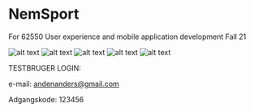 # NemSport
For 62550 User experience and mobile application development Fall 21

![alt text](https://i.imgur.com/GiHJVKw.png) ![alt text](https://i.imgur.com/nte63xt.png)
![alt text](https://i.imgur.com/JDsp7Ff.png) ![alt text](https://i.imgur.com/hkcCtoY.png)
![alt text](https://i.imgur.com/x8cqHnA.png)


TESTBRUGER LOGIN:

e-mail: andenanders@gmail.com

Adgangskode: 123456

